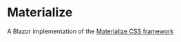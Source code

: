 # Materialize
A Blazor implementation of the [Materialize CSS framework](https://materializecss.com)
